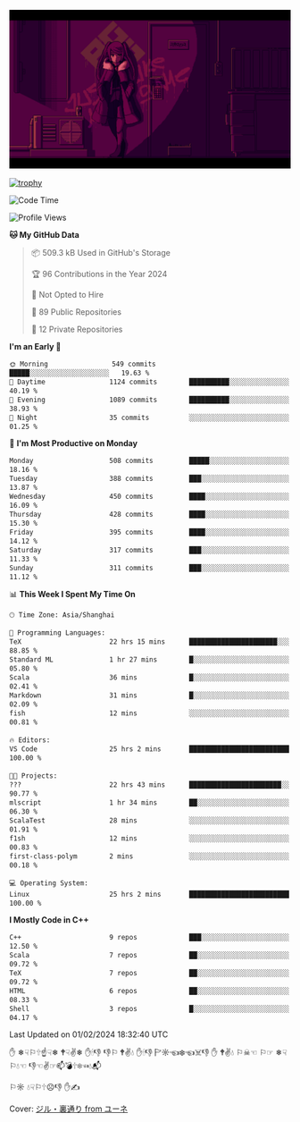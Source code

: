 ![](imgs/main.png)

[![trophy](https://github-profile-trophy.vercel.app/?username=NeilKleistGao&theme=dracula)](https://github.com/ryo-ma/github-profile-trophy)

<!--START_SECTION:waka-->
![Code Time](http://img.shields.io/badge/Code%20Time-590%20hrs%2039%20mins-blue)

![Profile Views](http://img.shields.io/badge/Profile%20Views-0-blue)

**🐱 My GitHub Data** 

> 📦 509.3 kB Used in GitHub's Storage 
 > 
> 🏆 96 Contributions in the Year 2024
 > 
> 🚫 Not Opted to Hire
 > 
> 📜 89 Public Repositories 
 > 
> 🔑 12 Private Repositories 
 > 
**I'm an Early 🐤** 

```text
🌞 Morning                549 commits         █████░░░░░░░░░░░░░░░░░░░░   19.63 % 
🌆 Daytime                1124 commits        ██████████░░░░░░░░░░░░░░░   40.19 % 
🌃 Evening                1089 commits        ██████████░░░░░░░░░░░░░░░   38.93 % 
🌙 Night                  35 commits          ░░░░░░░░░░░░░░░░░░░░░░░░░   01.25 % 
```
📅 **I'm Most Productive on Monday** 

```text
Monday                   508 commits         █████░░░░░░░░░░░░░░░░░░░░   18.16 % 
Tuesday                  388 commits         ███░░░░░░░░░░░░░░░░░░░░░░   13.87 % 
Wednesday                450 commits         ████░░░░░░░░░░░░░░░░░░░░░   16.09 % 
Thursday                 428 commits         ████░░░░░░░░░░░░░░░░░░░░░   15.30 % 
Friday                   395 commits         ████░░░░░░░░░░░░░░░░░░░░░   14.12 % 
Saturday                 317 commits         ███░░░░░░░░░░░░░░░░░░░░░░   11.33 % 
Sunday                   311 commits         ███░░░░░░░░░░░░░░░░░░░░░░   11.12 % 
```


📊 **This Week I Spent My Time On** 

```text
🕑︎ Time Zone: Asia/Shanghai

💬 Programming Languages: 
TeX                      22 hrs 15 mins      ██████████████████████░░░   88.85 % 
Standard ML              1 hr 27 mins        █░░░░░░░░░░░░░░░░░░░░░░░░   05.80 % 
Scala                    36 mins             █░░░░░░░░░░░░░░░░░░░░░░░░   02.41 % 
Markdown                 31 mins             █░░░░░░░░░░░░░░░░░░░░░░░░   02.09 % 
fish                     12 mins             ░░░░░░░░░░░░░░░░░░░░░░░░░   00.81 % 

🔥 Editors: 
VS Code                  25 hrs 2 mins       █████████████████████████   100.00 % 

🐱‍💻 Projects: 
???                      22 hrs 43 mins      ███████████████████████░░   90.77 % 
mlscript                 1 hr 34 mins        ██░░░░░░░░░░░░░░░░░░░░░░░   06.30 % 
ScalaTest                28 mins             ░░░░░░░░░░░░░░░░░░░░░░░░░   01.91 % 
f1sh                     12 mins             ░░░░░░░░░░░░░░░░░░░░░░░░░   00.83 % 
first-class-polym        2 mins              ░░░░░░░░░░░░░░░░░░░░░░░░░   00.18 % 

💻 Operating System: 
Linux                    25 hrs 2 mins       █████████████████████████   100.00 % 
```

**I Mostly Code in C++** 

```text
C++                      9 repos             ███░░░░░░░░░░░░░░░░░░░░░░   12.50 % 
Scala                    7 repos             ██░░░░░░░░░░░░░░░░░░░░░░░   09.72 % 
TeX                      7 repos             ██░░░░░░░░░░░░░░░░░░░░░░░   09.72 % 
HTML                     6 repos             ██░░░░░░░░░░░░░░░░░░░░░░░   08.33 % 
Shell                    3 repos             █░░░░░░░░░░░░░░░░░░░░░░░░   04.17 % 
```




 Last Updated on 01/02/2024 18:32:40 UTC
<!--END_SECTION:waka-->

✋ ❄☟⚐🕆☝☟❄ 🕈☟✌❄ ✋🕯👎 👎⚐ 🕈✌💧 ✋🕯👎 🏱☼☜❄☜☠👎 ✋ 🕈✌💧 ⚐☠☜ ⚐☞ ❄☟⚐💧☜ 👎☜✌☞📫💣🕆❄☜💧📬

⚐☼ 💧☟⚐🕆☹👎 ✋✍

Cover: [ジル・裏通り from ユーネ](https://www.pixiv.net/artworks/62127066)
